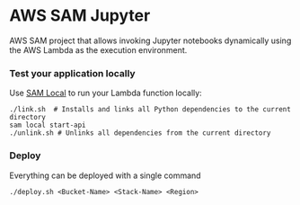 # AWS SAM Jupyter 

AWS SAM project that allows invoking Jupyter notebooks dynamically using the AWS Lambda as the execution environment.


### Test your application locally ###

Use [SAM Local](https://github.com/awslabs/aws-sam-local) to run your Lambda function locally:
    
    ./link.sh  # Installs and links all Python dependencies to the current directory
    sam local start-api
    ./unlink.sh # Unlinks all dependencies from the current directory

### Deploy ###

Everything can be deployed with a single command

    ./deploy.sh <Bucket-Name> <Stack-Name> <Region>
